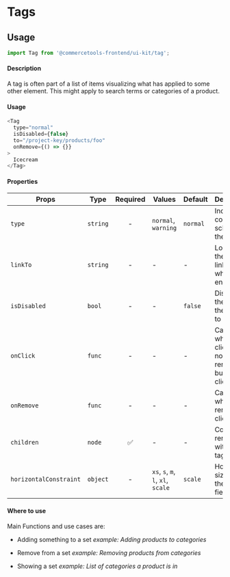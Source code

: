 # Tags

## Usage

```js
import Tag from '@commercetools-frontend/ui-kit/tag';
```

#### Description

A tag is often part of a list of items visualizing what has applied to some
other element. This might apply to search terms or categories of a product.

#### Usage

```js
<Tag
  type="normal"
  isDisabled={false}
  to="/project-key/products/foo"
  onRemove={() => {}}
>
  Icecream
</Tag>
```

#### Properties

| Props                  | Type     | Required | Values                             | Default  | Description                                                        |
| ---------------------- | -------- | :------: | ---------------------------------- | -------- | ------------------------------------------------------------------ |
| `type`                 | `string` |    -     | `normal`, `warning`                | `normal` | Indicates color scheme of the tag                                  |
| `linkTo`               | `string` |    -     | -                                  | -        | Location the tag links to when enabled                             |
| `isDisabled`           | `bool`   |    -     | -                                  | `false`  | Disables the tag and the option to remove                          |
| `onClick`              | `func`   |    -     | -                                  | -        | Called when tag is clicked (but not when remove button is clicked) |
| `onRemove`             | `func`   |    -     | -                                  | -        | Called when remove is clicked                                      |
| `children`             | `node`   |    ✅    | -                                  | -        | Content rendered within the tag                                    |
| `horizontalConstraint` | `object` |    -     | `xs`, `s`, `m`, `l`, `xl`, `scale` | `scale`  | Horizontal size limit of the input field.                          |

#### Where to use

Main Functions and use cases are:

- Adding something to a set _example: Adding products to categories_

- Remove from a set _example: Removing products from categories_

- Showing a set _example: List of categories a product is in_
